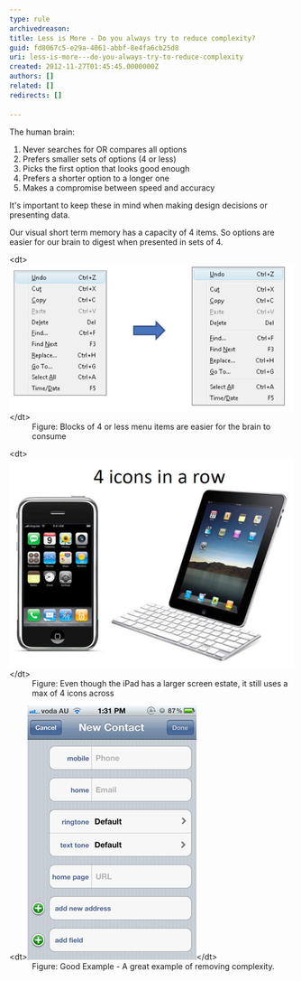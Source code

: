 ```yaml
---
type: rule
archivedreason: 
title: Less is More - Do you always try to reduce complexity?
guid: fd8067c5-e29a-4061-abbf-8e4fa6cb25d8
uri: less-is-more---do-you-always-try-to-reduce-complexity
created: 2012-11-27T01:45:45.0000000Z
authors: []
related: []
redirects: []

---
```


The human brain:

1. Never searches for OR compares all options
2. Prefers smaller sets of options (4 or less)
3. Picks the first option that looks good enough
4. Prefers a shorter option to a longer one
5. Makes a compromise between speed and accuracy


<!--endintro-->

It's important to keep these in mind when making design decisions or presenting data.

Our visual short term memory has a capacity of 4 items. So options are easier for our brain to digest when presented in sets of 4.
<dl class="Image">&lt;dt&gt;<img src="../../assets/4VisualOptions1.jpg" alt="Adobe Illustrator">&lt;/dt&gt;
<dd>Figure: Blocks of 4 or less menu items are easier for the brain to consume</dd></dl><dl class="goodImage">&lt;dt&gt;<img src="../../assets/4VisualOptions2.jpg" alt="Adobe Illustrator">&lt;/dt&gt;
<dd>Figure: Even though the iPad has a larger screen estate, it still uses a max of 4 icons across</dd></dl><dl class="goodImage">&lt;dt&gt;<img src="../../assets/SimpleFormsResolution.png" alt="Good Interface Design Example">&lt;/dt&gt;
<dd>Figure: Good Example - A great example of removing complexity.</dd></dl>
